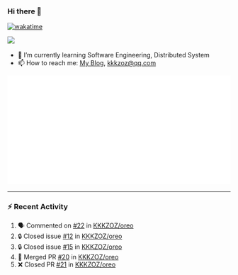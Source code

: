 ### Hi there 👋

[![wakatime](https://wakatime.com/badge/user/3d3cd454-4851-419e-ab98-0f85a4d69dbf.svg)](https://wakatime.com/@3d3cd454-4851-419e-ab98-0f85a4d69dbf)

![](https://komarev.com/ghpvc/?username=kkkzoz&color=green)

- 🌱 I’m currently learning Software Engineering, Distributed System
- 📫 How to reach me: [My Blog](https://blog.kkkzoz.top/), <kkkzoz@qq.com>

![](https://raw.githubusercontent.com/kkkzoz/github-stats/actions_branch/generated_images/languages.svg)

---

### :zap: Recent Activity

<!--START_SECTION:activity-->
1. 🗣 Commented on [#22](https://github.com/KKKZOZ/oreo/issues/22#issuecomment-3173487161) in [KKKZOZ/oreo](https://github.com/KKKZOZ/oreo)
2. 🔒 Closed issue [#12](https://github.com/KKKZOZ/oreo/issues/12) in [KKKZOZ/oreo](https://github.com/KKKZOZ/oreo)
3. 🔒 Closed issue [#15](https://github.com/KKKZOZ/oreo/issues/15) in [KKKZOZ/oreo](https://github.com/KKKZOZ/oreo)
4. 🎉 Merged PR [#20](https://github.com/KKKZOZ/oreo/pull/20) in [KKKZOZ/oreo](https://github.com/KKKZOZ/oreo)
5. ❌ Closed PR [#21](https://github.com/KKKZOZ/oreo/pull/21) in [KKKZOZ/oreo](https://github.com/KKKZOZ/oreo)
<!--END_SECTION:activity-->

<!--
**KKKZOZ/KKKZOZ** is a ✨ _special_ ✨ repository because its `README.md` (this file) appears on your GitHub profile.

Here are some ideas to get you started:

- 🔭 I’m currently working on ...
- 🌱 I’m currently learning ...
- 👯 I’m looking to collaborate on ...
- 🤔 I’m looking for help with ...
- 💬 Ask me about ...
- 📫 How to reach me: ...
- 😄 Pronouns: ...
- ⚡ Fun fact: ...
-->
